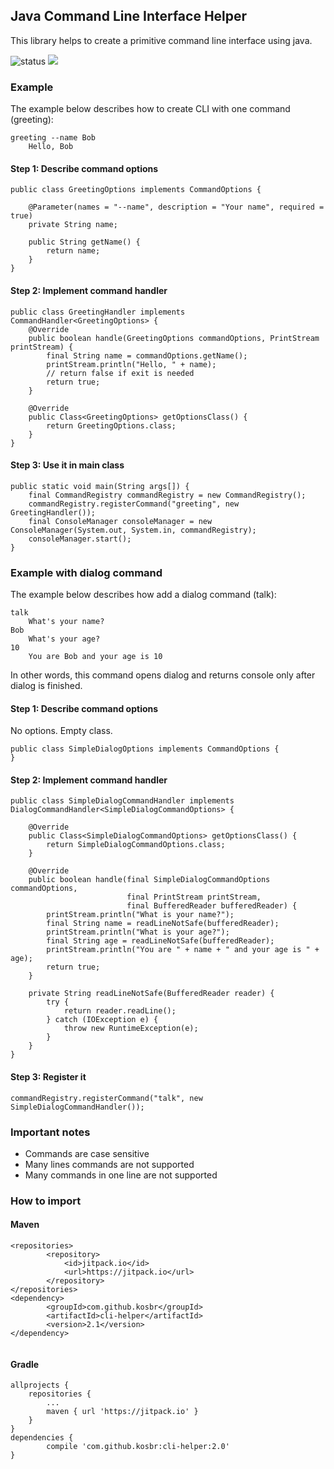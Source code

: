 ## Java Command Line Interface Helper

This library helps to create a primitive command line interface 
using java. 

![status](https://travis-ci.org/kosbr/cli-helper.svg?branch=master) [![](https://jitpack.io/v/kosbr/cli-helper.svg)](https://jitpack.io/#kosbr/cli-helper)

### Example

The example below describes how to create CLI with one command 
(greeting):

```
greeting --name Bob
    Hello, Bob
```

#### Step 1: Describe command options

```
public class GreetingOptions implements CommandOptions {

    @Parameter(names = "--name", description = "Your name", required = true)
    private String name;

    public String getName() {
        return name;
    }
}
```

#### Step 2: Implement command handler

```
public class GreetingHandler implements CommandHandler<GreetingOptions> {
    @Override
    public boolean handle(GreetingOptions commandOptions, PrintStream printStream) {
        final String name = commandOptions.getName();
        printStream.println("Hello, " + name);
        // return false if exit is needed
        return true;
    }

    @Override
    public Class<GreetingOptions> getOptionsClass() {
        return GreetingOptions.class;
    }
}
```

#### Step 3: Use it in main class

```
public static void main(String args[]) {
    final CommandRegistry commandRegistry = new CommandRegistry();
    commandRegistry.registerCommand("greeting", new GreetingHandler());
    final ConsoleManager consoleManager = new ConsoleManager(System.out, System.in, commandRegistry);
    consoleManager.start();
}
```

### Example with dialog command

The example below describes how add a dialog command 
(talk):

```
talk
    What's your name?
Bob
    What's your age?
10
    You are Bob and your age is 10        
```

In other words, this command opens dialog and returns console only after
dialog is finished.

#### Step 1: Describe command options

No options. Empty class.
```
public class SimpleDialogOptions implements CommandOptions {
}
```

#### Step 2: Implement command handler

```
public class SimpleDialogCommandHandler implements DialogCommandHandler<SimpleDialogCommandOptions> {

    @Override
    public Class<SimpleDialogCommandOptions> getOptionsClass() {
        return SimpleDialogCommandOptions.class;
    }

    @Override
    public boolean handle(final SimpleDialogCommandOptions commandOptions,
                          final PrintStream printStream,
                          final BufferedReader bufferedReader) {
        printStream.println("What is your name?");
        final String name = readLineNotSafe(bufferedReader);
        printStream.println("What is your age?");
        final String age = readLineNotSafe(bufferedReader);
        printStream.println("You are " + name + " and your age is " + age);
        return true;
    }

    private String readLineNotSafe(BufferedReader reader) {
        try {
            return reader.readLine();
        } catch (IOException e) {
            throw new RuntimeException(e);
        }
    }
}
```

#### Step 3: Register it

```
commandRegistry.registerCommand("talk", new SimpleDialogCommandHandler());
```

### Important notes
* Commands are case sensitive
* Many lines commands are not supported
* Many commands in one line are not supported

### How to import

#### Maven

```
<repositories>
		<repository>
		    <id>jitpack.io</id>
		    <url>https://jitpack.io</url>
		</repository>
</repositories>
<dependency>
	    <groupId>com.github.kosbr</groupId>
	    <artifactId>cli-helper</artifactId>
	    <version>2.1</version>
</dependency>
	
```

#### Gradle
```
allprojects {
	repositories {
		...
		maven { url 'https://jitpack.io' }
	}
}
dependencies {
        compile 'com.github.kosbr:cli-helper:2.0'
}

```